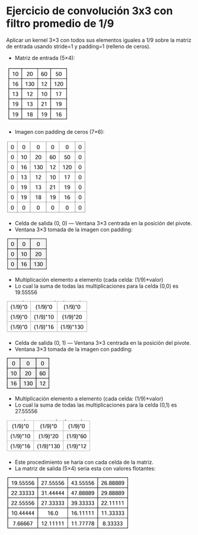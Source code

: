 # Ejercicio de convolución 3x3 con filtro promedio de 1/9
 
 Aplicar un kernel 3×3 con todos sus elementos iguales a 1/9 sobre la matriz de entrada usando stride=1 y
 padding=1 (relleno de ceros).

* Matriz de entrada (5×4):

![Imagen 15](/Imagenes/Imagen_15.png)

* Imagen con padding de ceros (7×6):

![Imagen 16](/Imagenes/Imagen_16.png)

* Celda de salida (0, 0) — Ventana 3×3 centrada en la posición del pivote.
* Ventana 3×3 tomada de la imagen con padding:

![Imagen 17](/Imagenes/Imagen_17.png)

* Multiplicación elemento a elemento (cada celda: (1/9)*valor)
* Lo cual la suma de todas las multiplicaciones para la celda (0,0) es 19.55556

![Imagen 18](/Imagenes/Imagen_18.png)

* Celda de salida (0, 1) — Ventana 3×3 centrada en la posición del pivote.
* Ventana 3×3 tomada de la imagen con padding:
 
![Imagen 19](/Imagenes/Imagen_19.png)

* Multiplicación elemento a elemento (cada celda: (1/9)*valor)
* Lo cual la suma de todas las multiplicaciones para la celda (0,1) es 27.55556

![Imagen 20](/Imagenes/Imagen_20.png)

* Este procedimiento se haria con cada celda de la matriz.
* La matriz de salida (5×4) seria esta con valores flotantes:

![Imagen 21](/Imagenes/Imagen_21.png)





